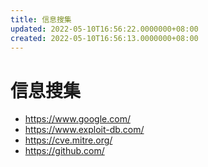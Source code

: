 ```yaml
---
title: 信息搜集
updated: 2022-05-10T16:56:22.0000000+08:00
created: 2022-05-10T16:56:13.0000000+08:00
---
```


# 信息搜集
- <https://www.google.com/>
- <https://www.exploit-db.com/>
- <https://cve.mitre.org/>
- <https://github.com/>
